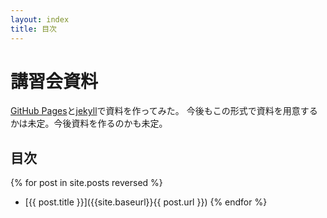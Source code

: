 ```yaml
---
layout: index
title: 目次
---
```


講習会資料
==========

[GitHub Pages](http://pages.github.com/)と[jekyll](http://jekyllrb.com/)で資料を作ってみた。
今後もこの形式で資料を用意するかは未定。今後資料を作るのかも未定。

目次
----

{% for post in site.posts reversed %}
- [{{ post.title }}]({{site.baseurl}}{{ post.url }})
{% endfor %}
